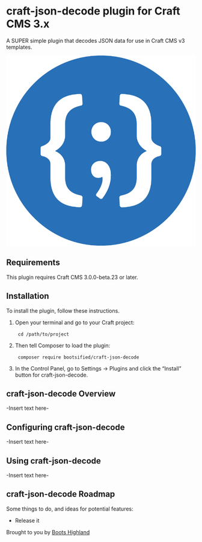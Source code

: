 # craft-json-decode plugin for Craft CMS 3.x

A SUPER simple plugin that decodes JSON data for use in Craft CMS v3 templates.

![Screenshot](resources/img/plugin-logo.png)

## Requirements

This plugin requires Craft CMS 3.0.0-beta.23 or later.

## Installation

To install the plugin, follow these instructions.

1. Open your terminal and go to your Craft project:

        cd /path/to/project

2. Then tell Composer to load the plugin:

        composer require bootsified/craft-json-decode

3. In the Control Panel, go to Settings → Plugins and click the “Install” button for craft-json-decode.

## craft-json-decode Overview

-Insert text here-

## Configuring craft-json-decode

-Insert text here-

## Using craft-json-decode

-Insert text here-

## craft-json-decode Roadmap

Some things to do, and ideas for potential features:

* Release it

Brought to you by [Boots Highland](http://boots.media)
